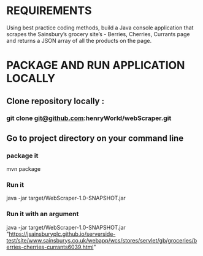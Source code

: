 # REQUIREMENTS
Using best practice coding methods, build a Java console application that scrapes the Sainsbury’s grocery site’s - Berries, Cherries, Currants page and returns a JSON array of all the products on the page.

# PACKAGE AND RUN APPLICATION LOCALLY

## Clone repository locally :
### git clone git@github.com:henryWorld/webScraper.git

## Go to project directory on your command line
### package it
mvn package
### Run it 
java -jar  target/WebScraper-1.0-SNAPSHOT.jar

### Run it with an argument
java -jar  target/WebScraper-1.0-SNAPSHOT.jar "https://jsainsburyplc.github.io/serverside-test/site/www.sainsburys.co.uk/webapp/wcs/stores/servlet/gb/groceries/berries-cherries-currants6039.html"

